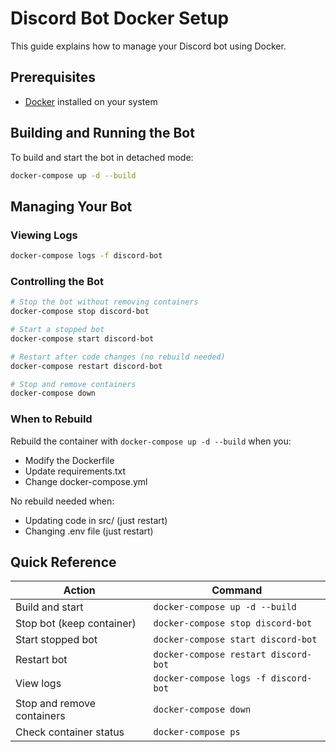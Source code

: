 # Discord Bot Docker Setup

This guide explains how to manage your Discord bot using Docker.

## Prerequisites

- [Docker](https://www.docker.com/get-started) installed on your system

## Building and Running the Bot

To build and start the bot in detached mode:

```bash
docker-compose up -d --build
```

## Managing Your Bot

### Viewing Logs

```bash
docker-compose logs -f discord-bot
```

### Controlling the Bot

```bash
# Stop the bot without removing containers
docker-compose stop discord-bot

# Start a stopped bot
docker-compose start discord-bot

# Restart after code changes (no rebuild needed)
docker-compose restart discord-bot

# Stop and remove containers
docker-compose down
```

### When to Rebuild

Rebuild the container with `docker-compose up -d --build` when you:
- Modify the Dockerfile
- Update requirements.txt
- Change docker-compose.yml

No rebuild needed when:
- Updating code in src/ (just restart)
- Changing .env file (just restart)

## Quick Reference

| Action | Command |
|--------|---------|
| Build and start | `docker-compose up -d --build` |
| Stop bot (keep container) | `docker-compose stop discord-bot` |
| Start stopped bot | `docker-compose start discord-bot` |
| Restart bot | `docker-compose restart discord-bot` |
| View logs | `docker-compose logs -f discord-bot` |
| Stop and remove containers | `docker-compose down` |
| Check container status | `docker-compose ps` |
